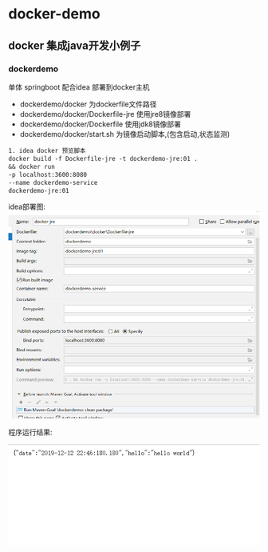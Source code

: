 # docker-demo

## docker 集成java开发小例子

### dockerdemo 
单体 springboot 配合idea 部署到docker主机


* dockerdemo/docker 为dockerfile文件路径
* dockerdemo/docker/Dockerfile-jre 使用jre8镜像部署
* dockerdemo/docker/Dockerfile 使用jdk8镜像部署
* dockerdemo/docker/start.sh 为镜像启动脚本,(包含启动,状态监测)

```shell
1. idea docker 预览脚本
docker build -f Dockerfile-jre -t dockerdemo-jre:01 .
&& docker run
-p localhost:3600:8080
--name dockerdemo-service
dockerdemo-jre:01 
```

idea部署图:</br>
![avatar](https://github.com/dushitaoyuan/docker-demo/blob/master/imgs/idea-docker-deploy.png)

程序运行结果:</br>

![avatar](https://github.com/dushitaoyuan/docker-demo/blob/master/imgs/dockerdemo-result.png)



